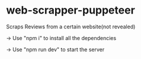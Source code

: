 # web-scrapper-puppeteer
Scraps Reviews from a certain website(not revealed)

-> Use "npm i" to install all the dependencies

-> Use "npm run dev" to start the server 

